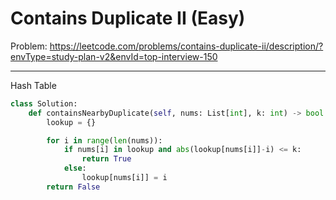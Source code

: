 Contains Duplicate II (Easy)
===

Problem: https://leetcode.com/problems/contains-duplicate-ii/description/?envType=study-plan-v2&envId=top-interview-150

---

Hash Table
```python
class Solution:
    def containsNearbyDuplicate(self, nums: List[int], k: int) -> bool:
        lookup = {}

        for i in range(len(nums)):
            if nums[i] in lookup and abs(lookup[nums[i]]-i) <= k:
                return True
            else:
                lookup[nums[i]] = i
        return False
```

